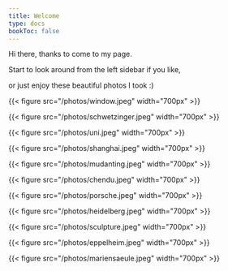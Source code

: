 ```yaml
---
title: Welcome
type: docs
bookToc: false
---
```

Hi there, thanks to come to my page. 

Start to look around from the left sidebar if you like, 

or just enjoy these beautiful photos I took :)


{{< figure src="/photos/window.jpeg" width="700px" >}}

{{< figure src="/photos/schwetzinger.jpeg"  width="700px" >}}

{{< figure src="/photos/uni.jpeg"  width="700px" >}}

{{< figure src="/photos/shanghai.jpeg"  width="700px" >}}

{{< figure src="/photos/mudanting.jpeg"  width="700px" >}}

{{< figure src="/photos/chendu.jpeg"  width="700px" >}}

{{< figure src="/photos/porsche.jpeg"  width="700px" >}}

{{< figure src="/photos/heidelberg.jpeg"  width="700px" >}}

{{< figure src="/photos/sculpture.jpeg"  width="700px" >}}

{{< figure src="/photos/eppelheim.jpeg"  width="700px" >}}

{{< figure src="/photos/mariensaeule.jpeg"  width="700px" >}}
